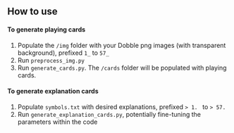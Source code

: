 ## How to use

#### To generate playing cards

1. Populate the `/img` folder with your Dobble png images (with transparent background), prefixed `1_` to `57_`
2. Run `preprocess_img.py`
3. Run `generate_cards.py`. The `/cards` folder will be populated with playing cards.

#### To generate explanation cards
1. Populate `symbols.txt` with desired explanations, prefixed `> 1. ` to `> 57. `
2. Run `generate_explanation_cards.py`, potentially fine-tuning the parameters within the code